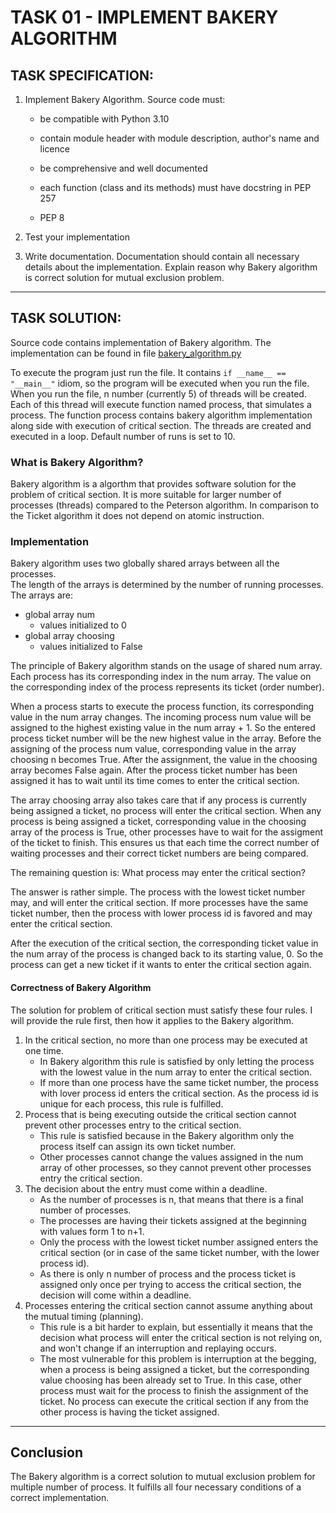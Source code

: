 # TASK 01 - IMPLEMENT BAKERY ALGORITHM

## TASK SPECIFICATION:

1. Implement Bakery Algorithm. Source code must:
   - be compatible with Python 3.10
    
   - contain module header with module description, author's name and licence
    
   - be comprehensive and well documented
    
   - each function (class and its methods) must have docstring in PEP 257
    
   - PEP 8
    
2. Test your implementation
3. Write documentation. Documentation should contain all necessary details about the implementation. Explain reason why Bakery algorithm is correct solution for mutual exclusion problem.
---

## TASK SOLUTION:

Source code contains implementation of Bakery algorithm. The implementation can be found in file [bakery_algorithm.py](https://github.com/AlzbetaFekiacova/Fekiacova_105061_feippds/blob/01/bakery_algorithm.py "bakery_algorithm.py")

To execute the program just run the file. It contains `if __name__ == "__main__"` idiom, so the program will be executed when you run the file. When you run the file, n number (currently 5) of threads will be created. Each of this thread will execute function named process, that simulates a process. The function process contains bakery algorithm implementation along side with execution of critical section. The threads are created and executed in a loop. Default number of runs is set to 10.

### What is Bakery Algorithm?
Bakery algorithm is a algorthm that provides software solution for the problem of critical section. It is more suitable for larger number of processes (threads) compared to the Peterson algorithm. In comparison to the Ticket algorithm it does not depend on atomic instruction. 


### Implementation
Bakery algorithm uses two globally shared arrays between all the processes.  
The length of the arrays is determined by the number of running processes. The arrays are:
- global array num
  - values initialized to 0
- global array choosing
  - values initialized to False
  
The principle of Bakery algorithm stands on the usage of shared num array. Each process has its corresponding index in the num array. The value on the corresponding index of the process represents its ticket (order number).

When a process starts to execute the process function, its corresponding value in the num array changes. The incoming process num value will be assigned to the highest existing value in the num array + 1. So the entered process ticket number will be the new highest value in the array. Before the assigning of the process num value, corresponding value in the array choosing n becomes True. After the assignment, the value in the choosing array becomes False again. After the process ticket number has been assigned it has to wait until its time comes to enter the critical section.

The array choosing array also takes care that if any process is currently being assigned a ticket, no process will enter the critical section. 
When any process is being assigned a ticket, corresponding value in the choosing array of the process is True, other processes have to wait for the assigment of the ticket to finish.
This ensures us that each time the correct number of waiting processes and their correct ticket numbers are being compared.

The remaining question is: What process may enter the critical section? 

The answer is rather simple. The process with the lowest ticket number may, and will enter the critical section. 
If more processes have the same ticket number, then the process with lower process id is favored and may enter the critical section. 

After the execution of the critical section, the corresponding ticket value in the num array of the process is changed back to its starting value, 0. So the process can get a new ticket if it wants to enter the critical section again.

#### Correctness of Bakery Algorithm

The solution for problem of critical section must satisfy these four rules. I will provide the rule first, then how it applies to the Bakery algorithm.

1. In the critical section, no more than one process may be executed at one time.
   - In Bakery algorithm this rule is satisfied by only letting the process with the lowest value in the num array to enter the critical section.
   - If more than one process have the same ticket number, the process with lover process id enters the critical section. As the process id is unique for each process, this rule is fulfilled.
2. Process that is being executing outside the critical section cannot prevent other processes entry to the critical section.
   - This rule is satisfied because in the Bakery algorithm only the process itself can assign its own ticket number.
   - Other processes cannot change the values assigned in the num array of other processes, so they cannot prevent other processes entry the critical section.
3. The decision about the entry must come within a deadline.
   - As the number of processes is n, that means that there is a final number of processes. 
   - The processes are having their tickets assigned at the beginning with values form 1 to n+1. 
   - Only the process with the lowest ticket number assigned enters the critical section (or in case of the same ticket number, with the lower process id). 
   - As there is only n number of process and the process ticket is assigned only once per trying to access the critical section, the decision will come within a deadline. 
4. Processes entering the critical section cannot assume anything about the mutual timing (planning).
   - This rule is a bit harder to explain, but essentially it means that the decision what process will enter the critical section is not relying on, and won't change if an interruption and replaying occurs.
   - The most vulnerable for this problem is interruption at the begging, when a process is being assigned a ticket, but the corresponding value choosing has been already set to True. In this case, other process must wait for the process to finish the assignment of the ticket. No process can execute the critical section if any from the other process is having the ticket assigned.
---
## Conclusion
The Bakery algorithm is a correct solution to mutual exclusion problem for multiple number of process. It fulfills all four necessary conditions of a correct implementation. 
